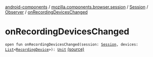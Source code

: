 [android-components](../../../index.md) / [mozilla.components.browser.session](../../index.md) / [Session](../index.md) / [Observer](index.md) / [onRecordingDevicesChanged](./on-recording-devices-changed.md)

# onRecordingDevicesChanged

`open fun onRecordingDevicesChanged(session: `[`Session`](../index.md)`, devices: `[`List`](https://kotlinlang.org/api/latest/jvm/stdlib/kotlin.collections/-list/index.html)`<`[`RecordingDevice`](../../../mozilla.components.concept.engine.media/-recording-device/index.md)`>): `[`Unit`](https://kotlinlang.org/api/latest/jvm/stdlib/kotlin/-unit/index.html) [(source)](https://github.com/mozilla-mobile/android-components/blob/master/components/browser/session/src/main/java/mozilla/components/browser/session/Session.kt#L118)
